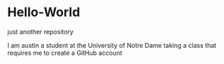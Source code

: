 # Hello-World
just another repository 

I am austin a student at the University of Notre Dame taking a class that requires me to create a GitHub account
